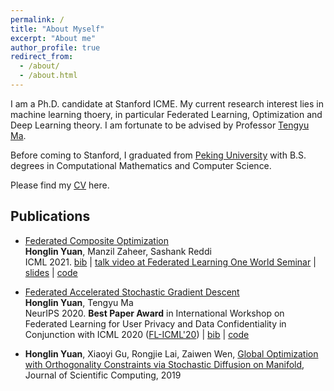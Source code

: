 ```yaml
---
permalink: /
title: "About Myself"
excerpt: "About me"
author_profile: true
redirect_from: 
  - /about/
  - /about.html
---
```


I am a Ph.D. candidate at Stanford ICME. My current research interest lies in machine learning thoery, in particular Federated Learning, Optimization and Deep Learning theory. I am fortunate to be advised by Professor [Tengyu Ma](https://ai.stanford.edu/~tengyuma/).

Before coming to Stanford, I graduated from [Peking University](http://english.pku.edu.cn) with B.S. degrees in Computational Mathematics and Computer Science. 

Please find my [CV](https://cap.stanford.edu/profiles/viewCV?facultyId=180825&name=Honglin_Yuan) here.

## Publications

- [Federated Composite Optimization](https://arxiv.org/abs/2011.08474)  
  **Honglin Yuan**, Manzil Zaheer, Sashank Reddi  
  ICML 2021. [bib](https://dblp.org/rec/journals/corr/abs-2011-08474.html?view=bibtex) | [talk video at Federated Learning One World Seminar](https://www.youtube.com/watch?v=tKDbc60XJks) | [slides](https://drive.google.com/file/d/1kqMcZUzE2zxMvwDXJmQmYlqoQsZYTmF5/view?usp=sharing) | [code](https://github.com/hongliny/FCO-ICML21)

- [Federated Accelerated Stochastic Gradient Descent](https://arxiv.org/abs/2006.08950)  
  **Honglin Yuan**, Tengyu Ma  
  NeurIPS 2020. **Best Paper Award** in International Workshop on Federated Learning for User Privacy and Data Confidentiality in Conjunction with ICML 2020 ([FL-ICML'20](http://federated-learning.org/fl-icml-2020/)) | [bib](https://dblp.org/rec/conf/nips/YuanM20.html?view=bibtex) | [code](https://github.com/hongliny/FedAc-NeurIPS20)
  

- **Honglin Yuan**, Xiaoyi Gu, Rongjie Lai, Zaiwen Wen, [Global Optimization with Orthogonality Constraints via Stochastic Diffusion on Manifold](https://link.springer.com/article/10.1007/s10915-019-00971-w), Journal of Scientific Computing, 2019





## <!--For more info-->

<!--More info about configuring academicpages can be found in [the guide](https://academicpages.github.io/markdown/). The [guides for the Minimal Mistakes theme](https://mmistakes.github.io/minimal-mistakes/docs/configuration/) (which this theme was forked from) might also be helpful.-->

